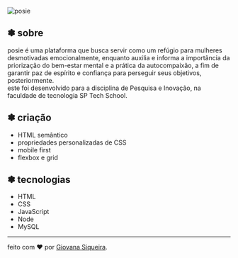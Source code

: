 ![posie](https://github.com/giovxna/posie/blob/main/identidade%20visual/imagens/mostragem.png)

## ✽ sobre

posie é uma plataforma que busca servir como um refúgio para mulheres desmotivadas emocionalmente, enquanto auxilia e informa a importância da priorização do bem-estar mental e a prática da autocompaixão, a fim de garantir paz de espírito e confiança para perseguir seus objetivos, posteriormente. <br>
este foi desenvolvido para a disciplina de Pesquisa e Inovação, na faculdade de tecnologia SP Tech School.


## ✽ criação

- HTML semântico
- propriedades personalizadas de CSS
- mobile first
- flexbox e grid

## ✽ tecnologias

- HTML
- CSS
- JavaScript
- Node
- MySQL

---

feito com ❤️ por [Giovana Siqueira](https://www.linkedin.com/in/giovana--siqueira/).
